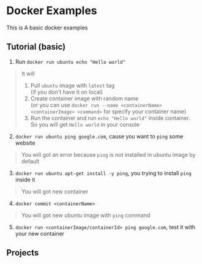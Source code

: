 # Docker Examples
This is A basic docker examples

## Tutorial (basic)
1. Run `docker run ubuntu echo "Hello world"`
  > It will  
  > 1. Pull `ubuntu` image with `latest` tag  
  >    (if you don't have it on local)  
  > 2. Create container image with random name  
  >    (or you can use `docker run --name <containerName> <containerImage> <command>` for specify your container name)  
  > 3. Run the container and run `echo "Hello world"` inside container.  
  >    So you will get `Hello world` in your console
2. `docker run ubuntu ping google.com`, cause you want to `ping` some website
  > You will got an error because `ping` is not installed in ubuntu image by default
3. `docker run ubuntu apt-get install -y ping`, you trying to install `ping` inside it 
  > You will got new container
4. `docker commit <containerName>`
  > You will got new ubuntu image with `ping` command
5. `docker run <containerImage/containerId> ping google.com`, test it with your new container

## Projects

